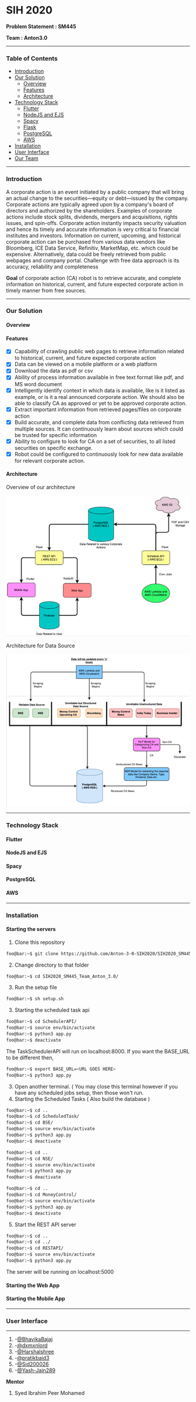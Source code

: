 # SIH 2020

**Problem Statement : SM445**

**Team : Anton3.0**

---

### Table of Contents

- [ Introduction ](#introduction)
- [ Our Solution ](#solution)
  - [ Overview](#overview)
  - [ Features](#features)
  - [ Architecture](#architecture)
- [ Technology Stack](#techstack)
  - [ Flutter](#flutter)
  - [ NodeJS and EJS](#node)
  - [ Spacy](#spacy)
  - [ Flask](#flask)
  - [ PostgreSQL](#pgsql)
  - [ AWS](#aws)
- [ Installation](#installation)
- [ User Interface](#smpout)
- [ Our Team](#team)

---

<a name="introduction" />

### Introduction

A corporate action is an event initiated by a public company that will bring an actual change to the securities—equity or debt—issued by the company. Corporate actions are typically agreed upon by a company's board of directors and authorized by the shareholders. Examples of corporate actions include stock splits, dividends, mergers and acquisitions, rights issues, and spin-offs. Corporate action instantly impacts security valuation and hence its timely and accurate information is very critical to financial institutes and investors. Information on current, upcoming, and historical corporate action can be purchased from various data vendors like Bloomberg, ICE Data Service, Refinitiv, MarketMap, etc. which could be expensive. Alternatively, data could be freely retrieved from public webpages and company portal. Challenge with free data approach is its accuracy, reliability and completeness

**Goal** of corporate action (CA) robot is to retrieve accurate, and complete information on historical, current, and future expected corporate action in timely manner from free sources.

---

<a name="solution" />

### Our Solution

<a name="overview">

#### Overview

<a name="features">

#### Features

- [x] Capability of crawling public web pages to retrieve information related to historical, current, and future expected corporate action
- [x] Data can be viewed on a mobile platform or a web platform
- [x] Download the data as pdf or csv
- [x] Ability of process information available in free text format like pdf, and MS word document
- [x] Intelligently identify context in which data is available, like is it listed as example, or is it a real announced corporate action. We should also be able to classify CA as approved or yet to be approved corporate action.
- [x] Extract important information from retrieved pages/files on corporate action
- [x] Build accurate, and complete data from conflicting data retrieved from multiple sources. It can continuously learn about sources which could be trusted for specific information
- [x] Ability to configure to look for CA on a set of securities, to all listed securities on specific exchange.
- [x] Robot could be configured to continuously look for new data available for relevant corporate action.

<a name="architecture">

#### Architecture

Overview of our architecture

![Overall Architecture](./docs/Overall_Architecture.png)

Architecture for Data Source

![Data Source](./docs/Data_Source.png)

---

<a name="techstack" />

### Technology Stack

<a name="flutter">

#### Flutter

<a name="node">

#### NodeJS and EJS

<a name="spacy">

#### Spacy

<a name="pgsql">

#### PostgreSQL

<a name="aws">

#### AWS

---

<a name="installation" />

### Installation

#### Starting the servers

1. Clone this repository

```sh
foo@bar:~$ git clone https://github.com/Anton-3-0-SIH2020/SIH2020_SM445_Team_Anton_3.0.git
```

2. Change directory to that folder

```sh
foo@bar:~$ cd SIH2020_SM445_Team_Anton_3.0/
```

3. Run the setup file

```sh
foo@bar:~$ sh setup.sh
```

3. Starting the scheduled task api

```sh
foo@bar:~$ cd SchedulerAPI/
foo@bar:~$ source env/bin/activate
foo@bar:~$ python3 app.py
foo@bar:~$ deactivate
```

The TaskSchedulerAPI will run on localhost:8000. If you want the BASE_URL to be different then,

```sh
foo@bar:~$ export BASE_URL=<URL GOES HERE>
foo@bar:~$ python3 app.py
```

3. Open another terminal. ( You may close this terminal however if you have any scheduled jobs setup, then those won't run.
4. Starting the Scheduled Tasks ( Also build the database )

```sh
foo@bar:~$ cd ..
foo@bar:~$ cd ScheduledTask/
foo@bar:~$ cd BSE/
foo@bar:~$ source env/bin/activate
foo@bar:~$ python3 app.py
foo@bar:~$ deactivate
```

```sh
foo@bar:~$ cd ..
foo@bar:~$ cd NSE/
foo@bar:~$ source env/bin/activate
foo@bar:~$ python3 app.py
foo@bar:~$ deactivate
```

```sh
foo@bar:~$ cd ..
foo@bar:~$ cd MoneyControl/
foo@bar:~$ source env/bin/activate
foo@bar:~$ python3 app.py
foo@bar:~$ deactivate
```

5. Start the REST API server

```sh
foo@bar:~$ cd ..
foo@bar:~$ cd ../
foo@bar:~$ cd RESTAPI/
foo@bar:~$ source env/bin/activate
foo@bar:~$ python3 app.py
```

The server will be running on localhost:5000

#### Starting the Web App

#### Starting the Mobile App

---

<a name="smpout" />

### User Interface

---

<a name="team" />

1. -[@BhavikaBajaj](https://github.com/BhavikaBajaj)
2. -[@dxmxnlord](https://github.com/dxmxnlord)
3. -[@Harshalshree](https://github.com/Harshalshree)
4. -[@pratikbaid3](https://github.com/pratikbaid3)
5. -[@Sid200026](https://github.com/Sid200026)
6. -[@Yash-Jain289](https://github.com/Yash-Jain289)

**Mentor**

1. Syed Ibrahim Peer Mohamed

